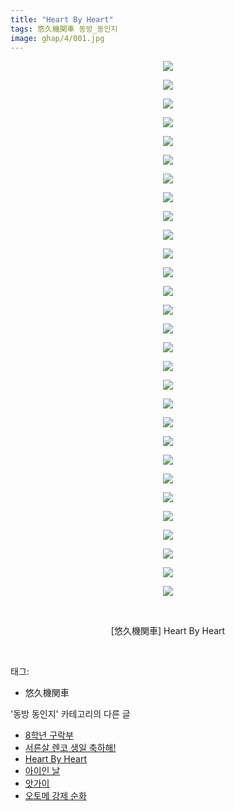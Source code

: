 ```yaml
---
title: "Heart By Heart"
tags: 悠久機関車 동방_동인지
image: ghap/4/001.jpg
---
```

<div class="article">
<p style="text-align: center; clear: none; float: none;"><img src="{{ site.nasurl }}/ghap/4/001.jpg"/></p>
<p style="text-align: center; clear: none; float: none;"><img src="{{ site.nasurl }}/ghap/4/002.jpg"/></p>
<p style="text-align: center; clear: none; float: none;"><img src="{{ site.nasurl }}/ghap/4/003.jpg"/></p>
<p style="text-align: center; clear: none; float: none;"><img src="{{ site.nasurl }}/ghap/4/004.jpg"/></p>
<p style="text-align: center; clear: none; float: none;"><img src="{{ site.nasurl }}/ghap/4/005.jpg"/></p>
<p style="text-align: center; clear: none; float: none;"><img src="{{ site.nasurl }}/ghap/4/006.jpg"/></p>
<p style="text-align: center; clear: none; float: none;"><img src="{{ site.nasurl }}/ghap/4/007.jpg"/></p>
<p style="text-align: center; clear: none; float: none;"><img src="{{ site.nasurl }}/ghap/4/008.jpg"/></p>
<p style="text-align: center; clear: none; float: none;"><img src="{{ site.nasurl }}/ghap/4/009.jpg"/></p>
<p style="text-align: center; clear: none; float: none;"><img src="{{ site.nasurl }}/ghap/4/010.jpg"/></p>
<p style="text-align: center; clear: none; float: none;"><img src="{{ site.nasurl }}/ghap/4/011.jpg"/></p>
<p style="text-align: center; clear: none; float: none;"><img src="{{ site.nasurl }}/ghap/4/012.jpg"/></p>
<p style="text-align: center; clear: none; float: none;"><img src="{{ site.nasurl }}/ghap/4/013.jpg"/></p>
<p style="text-align: center; clear: none; float: none;"><img src="{{ site.nasurl }}/ghap/4/014.jpg"/></p>
<p style="text-align: center; clear: none; float: none;"><img src="{{ site.nasurl }}/ghap/4/015.jpg"/></p>
<p style="text-align: center; clear: none; float: none;"><img src="{{ site.nasurl }}/ghap/4/016.jpg"/></p>
<p style="text-align: center; clear: none; float: none;"><img src="{{ site.nasurl }}/ghap/4/017.jpg"/></p>
<p style="text-align: center; clear: none; float: none;"><img src="{{ site.nasurl }}/ghap/4/018.jpg"/></p>
<p style="text-align: center; clear: none; float: none;"><img src="{{ site.nasurl }}/ghap/4/019.jpg"/></p>
<p style="text-align: center; clear: none; float: none;"><img src="{{ site.nasurl }}/ghap/4/020.jpg"/></p>
<p style="text-align: center; clear: none; float: none;"><img src="{{ site.nasurl }}/ghap/4/021.jpg"/></p>
<p style="text-align: center; clear: none; float: none;"><img src="{{ site.nasurl }}/ghap/4/022.jpg"/></p>
<p style="text-align: center; clear: none; float: none;"><img src="{{ site.nasurl }}/ghap/4/023.jpg"/></p>
<p style="text-align: center; clear: none; float: none;"><img src="{{ site.nasurl }}/ghap/4/024.jpg"/></p>
<p style="text-align: center; clear: none; float: none;"><img src="{{ site.nasurl }}/ghap/4/025.jpg"/></p>
<p style="text-align: center; clear: none; float: none;"><img src="{{ site.nasurl }}/ghap/4/026.jpg"/></p>
<p style="text-align: center; clear: none; float: none;"><img src="{{ site.nasurl }}/ghap/4/027.jpg"/></p>
<p style="text-align: center; clear: none; float: none;"><img src="{{ site.nasurl }}/ghap/4/028.jpg"/></p>
<p style="text-align: center; clear: none; float: none;"><img src="{{ site.nasurl }}/ghap/4/029.jpg"/></p>
<p style="text-align: center; clear: none; float: none;"><br/></p>
<p style="text-align: center; clear: none; float: none;">[悠久機関車] Heart By Heart</p>
<p><br/></p>
</div><div class="tagTrail">
<p>태그: </p>
<ul>
<li>悠久機関車</li>
</ul>
</div><div class="another">
<p>'동방 동인지' 카테고리의 다른 글</p>
<ul>
<li><a href="/2016-06-16-ghap_6">8학년 구락부</a></li>
<li><a href="/2016-06-16-ghap_5">서른살 렌코 생일 축하해!</a></li>
<li><a href="/2016-06-16-ghap_4">Heart By Heart</a></li>
<li><a href="/2016-06-16-ghap_3">아이인 날</a></li>
<li><a href="/2016-06-16-ghap_2">앗가이</a></li>
<li><a href="/2016-06-16-ghap_1">오토메 강제 순화</a></li>
</ul>
</div><div class="cb_module cb_fluid">
<div class="cb_wrt cb_profile">
</div><!-- commentList close -->
</div>